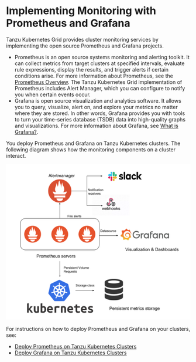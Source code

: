 # Implementing Monitoring with Prometheus and Grafana

Tanzu Kubernetes Grid provides cluster monitoring services by implementing the open source Prometheus and Grafana projects.

- Prometheus is an open source systems monitoring and alerting toolkit. It can collect metrics from target clusters at specified intervals, evaluate rule expressions, display the results, and trigger alerts if certain conditions arise. For more information about Prometheus, see the [Prometheus Overview](https://www.prometheus.io/docs/introduction/overview/). The Tanzu Kubernetes Grid implementation of Prometheus includes Alert Manager, which you can configure to notify you when certain events occur.
- Grafana is open source visualization and analytics software. It allows you to query, visualize, alert on, and explore your metrics no matter where they are stored. In other words, Grafana provides you with tools to turn your time-series database (TSDB) data into high-quality graphs and visualizations. For more information about Grafana, see [What is Grafana?](https://grafana.com/docs/grafana/latest/getting-started/#what-is-grafana).

You deploy Prometheus and Grafana on Tanzu Kubernetes clusters. The following diagram shows how the monitoring components on a cluster interact.

![Prometheus can send alerts via AlertManager and can act as a data source for Grafana](../images/monitoring-stack.png)

For instructions on how to deploy Prometheus and Grafana on your clusters, see:

- [Deploy Prometheus on Tanzu Kubernetes Clusters](prometheus.md)
- [Deploy Grafana on Tanzu Kubernetes Clusters](grafana.md)
